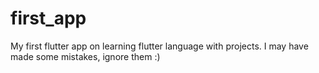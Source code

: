 # first_app

My first flutter app on learning flutter language with projects. I may have made some mistakes, ignore them :)
